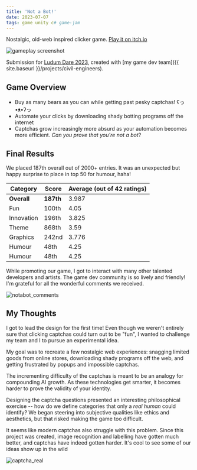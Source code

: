 ```yaml
---
title: 'Not a Bot!'
date: 2023-07-07
tags: game unity c# game-jam
---
```


Nostalgic, old-web inspired clicker game. [Play it on itch.io](https://cureja.itch.io/not-a-bot)

![gameplay screenshot]({{site.baseurl}}/assets/img/notabot.png)

Submission for [Ludum Dare 2023](https://ldjam.com/events/ludum-dare/53/not-a-bot), created with [my game dev team]({{ site.baseurl }}/projects/civil-engineers).

## Game Overview

- Buy as many bears as you can while getting past pesky captchas! ʕっ•ᴥ•ʔっ
- Automate your clicks by downloading shady botting programs off the internet
- Captchas grow increasingly more absurd as your automation becomes more efficient. _Can you prove that you're not a bot_?

## Final Results

We placed 187th overall out of 2000+ entries. It was an unexpected but happy surprise to place in top 50 for humour, haha!

| Category    | Score     | Average (out of 42 ratings) |
| ----------- | --------- | --------------------------- |
| **Overall** | **187th** | 3.987                       |
| Fun         | 100th     | 4.05                        |
| Innovation  | 196th     | 3.825                       |
| Theme       | 868th     | 3.59                        |
| Graphics    | 242nd     | 3.776                       |
| Humour      | 48th      | 4.25                        |
| Humour      | 48th      | 4.25                        |

While promoting our game, I got to interact with many other talented developers and artists. The game dev community is so lively and friendly! I'm grateful for all the wonderful comments we received.

![notabot_comments]({{site.baseurl}}/assets/img/notabot_comments.png)

## My Thoughts

I got to lead the design for the first time! Even though we weren't entirely sure that clicking captchas could turn out to be "fun", I wanted to challenge my team and I to pursue an experimental idea.

My goal was to recreate a few nostalgic web experiences: snagging limited goods from online stores, downloading shady programs off the web, and getting frustrated by popups and impossible captchas.

The incrementing difficulty of the captchas is meant to be an analogy for compounding AI growth. As these technologies get smarter, it becomes harder to prove the validity of your identity.

Designing the captcha questions presented an interesting philosophical exercise -- how do we define categories that only a _real human_ could identify? We began steering into subjective qualities like ethics and aesthetics, but that risked making the game too difficult.

It seems like modern captchas also struggle with this problem. Since this project was created, image recognition and labelling have gotten much better, and captchas have indeed gotten harder. It's cool to see some of our ideas show up in the wild

![captcha_real]({{site.baseurl}}/assets/img/captcha_real.png)
